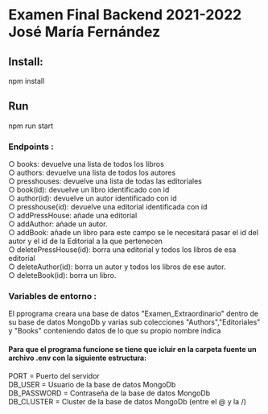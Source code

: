 # Examen Final Backend 2021-2022 José María Fernández
## Install:
npm install
## Run
npm run start
### Endpoints :
○ books: devuelve una lista de todos los libros  
○ authors: devuelve una lista de todos los autores  
○ presshouses: devuelve una lista de todas las editoriales  
○ book(id): devuelve un libro identificado con id  
○ author(id): devuelve un autor identificado con id  
○ presshouse(id): devuelve una editorial identificada con id  
○ addPressHouse: añade una editorial  
○ addAuthor: añade un autor.  
○ addBook: añade un libro para este campo se le necesitará pasar el id del autor y el id de la Editorial a la que pertenecen  
○ deletePressHouse(id): borra una editorial y todos los libros de esa editorial  
○ deleteAuthor(id): borra un autor y todos los libros de ese autor.  
○ deleteBook(id): borra un libro.  

### Variables de entorno :
El pprograma creara una base de datos "Examen_Extraordinario" dentro de su base de datos MongoDb y varias sub colecciones "Authors","Editoriales" y "Books" conteniendo datos de lo que su propio nombre indica  
#### Para que el programa funcione se tiene que icluir en la carpeta fuente un archivo .env con la siguiente estructura:


PORT = Puerto del servidor  
DB_USER = Usuario de la base de datos MongoDb   
DB_PASSWORD = Contraseña de la base de datos MongoDb  
DB_CLUSTER = Cluster de la base de datos MongoDb (entre el @ y la /)  


